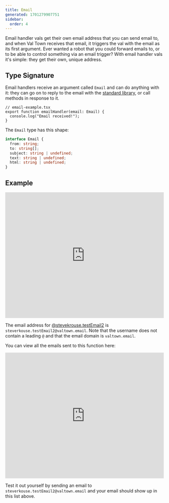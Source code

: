 ```yaml
---
title: Email
generated: 1701279907751
sidebar:
  order: 4
---
```


Email handler vals get their own email address that you can send email
to, and when Val Town receives that email, it triggers the val with the email
as its first argument. Ever wanted a robot that you could forward emails to,
or to be able to control something via an email trigger? With email
handler vals it's simple: they get their own, unique address.

## Type Signature

Email handlers receive an argument called `Email` and can do anything with it:
they can go on to reply to the email with the [standard library](/std/email),
or call methods in response to it.

```tsx
// email-example.tsx
export function emailHandler(email: Email) {
  console.log("Email received!");
}
```

The `Email` type has this shape:

```ts
interface Email {
  from: string;
  to: string[];
  subject: string | undefined;
  text: string | undefined;
  html: string | undefined;
}
```

## Example

<div class="not-content">
  <iframe src="https://www.val.town/embed/stevekrouse.testEmail2" width="100%" frameborder="no" style="height: 400px;">
    &#x20;
  </iframe>
</div>

The email address for
[@stevekrouse.testEmail2](https://www.val.town/v/stevekrouse.testEmail) is
`steverkouse.testEmail2@valtown.email`. Note that the username does not contain
a leading `@` and that the email domain is `valtown.email`.

You can view all the emails sent to this function here:

<div class="not-content">
  <iframe src="https://www.val.town/embed/stevekrouse.testEmails" width="100%" frameborder="no" style="height: 400px;">
    &#x20;
  </iframe>
</div>

Test it out yourself by sending an email to
`steverkouse.testEmail2@valtown.email` and your email should show up in this
list above.
